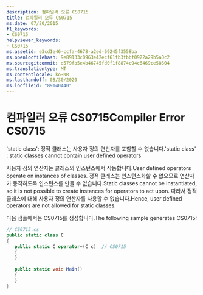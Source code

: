 ```yaml
---
description: 컴파일러 오류 CS0715
title: 컴파일러 오류 CS0715
ms.date: 07/20/2015
f1_keywords:
- CS0715
helpviewer_keywords:
- CS0715
ms.assetid: e3cd1e46-ccfa-4678-a2ed-69245f3558ba
ms.openlocfilehash: 9e89133c0963e42ecf61fb3fbbf0922a29b5a0c2
ms.sourcegitcommit: d579fb5e4b46745fd0f1f8874c94c6469ce58604
ms.translationtype: MT
ms.contentlocale: ko-KR
ms.lasthandoff: 08/30/2020
ms.locfileid: "89140440"
---
```

# <a name="compiler-error-cs0715"></a><span data-ttu-id="d3a54-103">컴파일러 오류 CS0715</span><span class="sxs-lookup"><span data-stu-id="d3a54-103">Compiler Error CS0715</span></span>
<span data-ttu-id="d3a54-104">'static class': 정적 클래스는 사용자 정의 연산자를 포함할 수 없습니다.</span><span class="sxs-lookup"><span data-stu-id="d3a54-104">'static class' : static classes cannot contain user defined operators</span></span>  
  
 <span data-ttu-id="d3a54-105">사용자 정의 연산자는 클래스의 인스턴스에서 작동합니다.</span><span class="sxs-lookup"><span data-stu-id="d3a54-105">User defined operators operate on instances of classes.</span></span> <span data-ttu-id="d3a54-106">정적 클래스는 인스턴스화할 수 없으므로 연산자가 동작하도록 인스턴스를 만들 수 없습니다.</span><span class="sxs-lookup"><span data-stu-id="d3a54-106">Static classes cannot be instantiated, so it is not possible to create instances for operators to act upon.</span></span> <span data-ttu-id="d3a54-107">따라서 정적 클래스에 대해 사용자 정의 연산자를 사용할 수 없습니다.</span><span class="sxs-lookup"><span data-stu-id="d3a54-107">Hence, user defined operators are not allowed for static classes.</span></span>  
  
 <span data-ttu-id="d3a54-108">다음 샘플에서는 CS0715를 생성합니다.</span><span class="sxs-lookup"><span data-stu-id="d3a54-108">The following sample generates CS0715:</span></span>  
  
```csharp  
// CS0715.cs  
public static class C  
{  
   public static C operator+(C c)  // CS0715  
   {  
   }  
  
   public static void Main()  
   {  
   }  
}  
```
